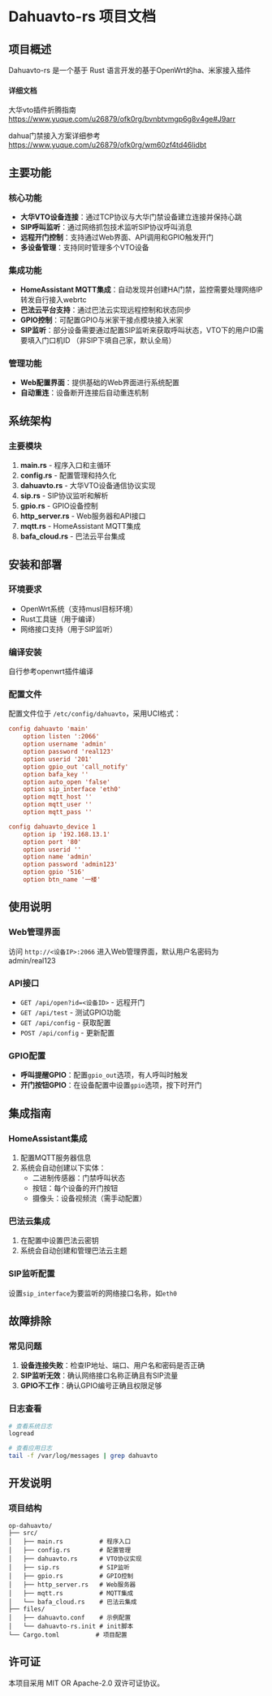# Dahuavto-rs 项目文档

## 项目概述
Dahuavto-rs 是一个基于 Rust 语言开发的基于OpenWrt的ha、米家接入插件
#### 详细文档
大华vto插件折腾指南 https://www.yuque.com/u26879/ofk0rg/bvnbtvmgp6g8v4ge#J9arr 

dahua门禁接入方案详细参考 https://www.yuque.com/u26879/ofk0rg/wm60zf4td46lidbt
## 主要功能

### 核心功能
- **大华VTO设备连接**：通过TCP协议与大华门禁设备建立连接并保持心跳
- **SIP呼叫监听**：通过网络抓包技术监听SIP协议呼叫消息
- **远程开门控制**：支持通过Web界面、API调用和GPIO触发开门
- **多设备管理**：支持同时管理多个VTO设备

### 集成功能
- **HomeAssistant MQTT集成**：自动发现并创建HA门禁，监控需要处理网络IP转发自行接入webrtc
- **巴法云平台支持**：通过巴法云实现远程控制和状态同步
- **GPIO控制**：可配置GPIO与米家干接点模块接入米家
- **SIP监听**：部分设备需要通过配置SIP监听来获取呼叫状态，VTO下的用户ID需要填入门口机ID （非SIP下填自己家，默认全局）

### 管理功能
- **Web配置界面**：提供基础的Web界面进行系统配置
- **自动重连**：设备断开连接后自动重连机制

## 系统架构

### 主要模块
1. **main.rs** - 程序入口和主循环
2. **config.rs** - 配置管理和持久化
3. **dahuavto.rs** - 大华VTO设备通信协议实现
4. **sip.rs** - SIP协议监听和解析
5. **gpio.rs** - GPIO设备控制
6. **http_server.rs** - Web服务器和API接口
7. **mqtt.rs** - HomeAssistant MQTT集成
8. **bafa_cloud.rs** - 巴法云平台集成

## 安装和部署

### 环境要求
- OpenWrt系统（支持musl目标环境）
- Rust工具链（用于编译）
- 网络接口支持（用于SIP监听）

### 编译安装
自行参考openwrt插件编译

### 配置文件
配置文件位于 `/etc/config/dahuavto`，采用UCI格式：

```conf
config dahuavto 'main'
    option listen ':2066'
    option username 'admin'
    option password 'real123'
    option userid '201'
    option gpio_out 'call_notify'
    option bafa_key ''
    option auto_open 'false'
    option sip_interface 'eth0'
    option mqtt_host ''
    option mqtt_user ''
    option mqtt_pass ''

config dahuavto_device 1
    option ip '192.168.13.1'
    option port '80'
    option userid ''
    option name 'admin'
    option password 'admin123'
    option gpio '516'
    option btn_name '一楼'
```

## 使用说明

### Web管理界面
访问 `http://<设备IP>:2066` 进入Web管理界面，默认用户名密码为 admin/real123

### API接口
- `GET /api/open?id=<设备ID>` - 远程开门
- `GET /api/test` - 测试GPIO功能
- `GET /api/config` - 获取配置
- `POST /api/config` - 更新配置

### GPIO配置
- **呼叫提醒GPIO**：配置`gpio_out`选项，有人呼叫时触发
- **开门按钮GPIO**：在设备配置中设置`gpio`选项，按下时开门

## 集成指南

### HomeAssistant集成
1. 配置MQTT服务器信息
2. 系统会自动创建以下实体：
   - 二进制传感器：门禁呼叫状态
   - 按钮：每个设备的开门按钮
   - 摄像头：设备视频流（需手动配置）

### 巴法云集成
1. 在配置中设置巴法云密钥
2. 系统会自动创建和管理巴法云主题

### SIP监听配置
设置`sip_interface`为要监听的网络接口名称，如`eth0`

## 故障排除

### 常见问题
1. **设备连接失败**：检查IP地址、端口、用户名和密码是否正确
2. **SIP监听无效**：确认网络接口名称正确且有SIP流量
3. **GPIO不工作**：确认GPIO编号正确且权限足够

### 日志查看
```bash
# 查看系统日志
logread

# 查看应用日志
tail -f /var/log/messages | grep dahuavto
```

## 开发说明

### 项目结构
```
op-dahuavto/
├── src/
│   ├── main.rs          # 程序入口
│   ├── config.rs        # 配置管理
│   ├── dahuavto.rs      # VTO协议实现
│   ├── sip.rs           # SIP监听
│   ├── gpio.rs          # GPIO控制
│   ├── http_server.rs   # Web服务器
│   ├── mqtt.rs          # MQTT集成
│   └── bafa_cloud.rs    # 巴法云集成
├── files/
│   ├── dahuavto.conf    # 示例配置
│   └── dahuavto-rs.init # init脚本
└── Cargo.toml          # 项目配置
```

## 许可证

本项目采用 MIT OR Apache-2.0 双许可证协议。

